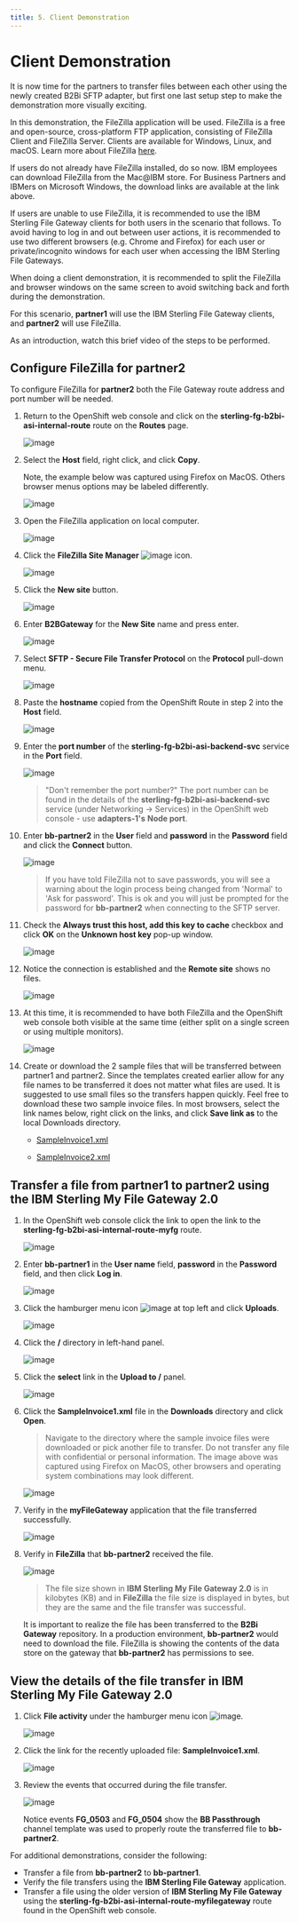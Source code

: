 ```yaml
---
title: 5. Client Demonstration
---
```


# Client Demonstration

It is now time for the partners to transfer files between each other using the newly created B2Bi SFTP adapter, but first one last setup step to make the demonstration more visually exciting.

In this demonstration, the FileZilla application will be used. FileZilla is a free and open-source, cross-platform FTP application, consisting of FileZilla Client and FileZilla Server. Clients are available for Windows, Linux, and macOS. Learn more about FileZilla [here](https://filezilla-project.org/).

If users do not already have FileZilla installed, do so now. IBM employees can download FileZilla from the Mac@IBM store. For Business Partners and IBMers on Microsoft Windows, the download links are available at the link above.

If users are unable to use FileZilla, it is recommended to use the IBM Sterling File Gateway clients for both users in the scenario that follows. To avoid having to log in and out between user actions, it is recommended to use two different browsers (e.g. Chrome and Firefox) for each user or private/incognito windows for each user when accessing the IBM Sterling File Gateways.

When doing a client demonstration, it is recommended to split the FileZilla and browser windows on the same screen to avoid switching back and forth during the demonstration.

For this scenario, **partner1** will use the IBM Sterling File Gateway clients, and **partner2** will use FileZilla.

As an introduction, watch this brief video of the steps to be performed.

## Configure FileZilla for partner2

To configure FileZilla for **partner2** both the File Gateway route address and port number will be needed.

1. Return to the OpenShift web console and click on the **sterling-fg-b2bi-asi-internal-route** route on the **Routes** page.

   ![image](_attachments/OS_InternalRoute1.png)

1. Select the **Host** field, right click, and click **Copy**.

   Note, the example below was captured using Firefox on MacOS. Others browser menus options may be labeled differently.

   ![image](_attachments/OS_InternalRoute2.png)

1. Open the FileZilla application on local computer.

   ![image](_attachments/FileZilla.png)

1. Click the **FileZilla Site Manager** ![image](_attachments/FZSiteManagerIcon.png) icon.

   ![image](_attachments/FileZillaSiteManager.png)

1. Click the **New site** button.

   ![image](_attachments/FZ_NewSiteButton.png)

1. Enter **B2BGateway** for the **New Site** name and press enter.

   ![image](_attachments/FZ_NewSiteName.png)

1. Select **SFTP - Secure File Transfer Protocol** on the **Protocol** pull-down menu.

   ![image](_attachments/FZ_NewSiteProtocol.png)

1. Paste the **hostname** copied from the OpenShift Route in step 2 into the **Host** field.

   ![image](_attachments/FZ_NewSitePasteHost.png)

1. Enter the **port number** of the **sterling-fg-b2bi-asi-backend-svc** service in the **Port** field.

   ![image](_attachments/FZ_NewSitePort.png)

   > "Don't remember the port number?" The port number can be found in the details of the **sterling-fg-b2bi-asi-backend-svc** service (under Networking -> Services) in the OpenShift web console - use **adapters-1's** **Node port**.

1. Enter **bb-partner2** in the **User** field and **password** in the **Password** field and click the **Connect** button.

   ![image](_attachments/BB_FZ_NewSiteUserPassword.png)

   > If you have told FileZilla not to save passwords, you will see a warning about the login process being changed from 'Normal' to 'Ask for password'. This is ok and you will just be prompted for the password for **bb-partner2** when connecting to the SFTP server.

1. Check the **Always trust this host, add this key to cache** checkbox and click **OK** on the **Unknown host key** pop-up window.

   ![image](_attachments/FZ_UKnknownHostKey.png)

1. Notice the connection is established and the **Remote site** shows no files.

   ![image](_attachments/FZ_Connected.png)

1. At this time, it is recommended to have both FileZilla and the OpenShift web console both visible at the same time (either split on a single screen or using multiple monitors).

   ![image](_attachments/OS_FZ_splitScreen.png)

1. Create or download the 2 sample files that will be transferred between partner1 and partner2. Since the templates created earlier allow for any file names to be transferred it does not matter what files are used. It is suggested to use small files so the transfers happen quickly. Feel free to download these two sample invoice files. In most browsers, select the link names below, right click on the links, and click **Save link as** to the local Downloads directory.

   - [SampleInvoice1.xml](https://raw.githubusercontent.com/IBM/SalesEnablement-SterlingDataExchange-L3/main/tools/SampleInvoice1.xml)

   - [SampleInvoice2.xml](https://raw.githubusercontent.com/IBM/SalesEnablement-SterlingDataExchange-L3/main/tools/SampleInvoice2.xml)

## Transfer a file from partner1 to partner2 using the IBM Sterling My File Gateway 2.0

1. In the OpenShift web console click the link to open the link to the **sterling-fg-b2bi-asi-internal-route-myfg** route.

   ![image](_attachments/OS_Route-MyFG.png)

1. Enter **bb-partner1** in the **User name** field, **password** in the **Password** field, and then click **Log in**.

   ![image](_attachments/BB_MyFG_login.png)

1. Click the hamburger menu icon ![image](_attachments/MyFG_HamburgerIcon.png) at top left and click **Uploads**.

   ![image](_attachments/MyFG_UploadsMenu.png)

1. Click the **/** directory in left-hand panel.

   ![image](_attachments/MyFG_DirectorySelect.png)

1. Click the **select** link in the **Upload to /** panel.

   ![image](_attachments/MyFG_UploadPanel.png)

1. Click the **SampleInvoice1.xml** file in the **Downloads** directory and click **Open**.

   > Navigate to the directory where the sample invoice files were downloaded or pick another file to transfer. Do not transfer any file with confidential or personal information. The image above was captured using Firefox on MacOS, other browsers and operating system combinations may look different.

   ![image](_attachments/MyFG_UploadFileDialog.png)

1. Verify in the **myFileGateway** application that the file transferred successfully.

   ![image](_attachments/BB_MyFG_UploadFileTransferSuccess.png)

1. Verify in **FileZilla** that **bb-partner2** received the file.

   ![image](_attachments/BB_FZ_UploadFileTransferSuccess.png)

   > The file size shown in **IBM Sterling My File Gateway 2.0** is in kilobytes (KB) and in **FileZilla** the file size is displayed in bytes, but they are the same and the file transfer was successful.

   It is important to realize the file has been transferred to the **B2Bi Gateway** repository. In a production environment, **bb-partner2** would need to download the file. FileZilla is showing the contents of the data store on the gateway that **bb-partner2** has permissions to see.

## View the details of the file transfer in **IBM Sterling My File Gateway 2.0**

1. Click **File activity** under the hamburger menu icon ![image](_attachments/MyFG_HamburgerIcon.png).

   ![image](_attachments/MyFG_FileActivityMenu.png)

1. Click the link for the recently uploaded file: **SampleInvoice1.xml**.

   ![image](_attachments/BB_MyFG_FileActivity.png)

1. Review the events that occurred during the file transfer.

   ![image](_attachments/BB_MyFG_FileActivityDetails.png)

   Notice events **FG_0503** and **FG_0504** show the **BB Passthrough** channel template was used to properly route the transferred file to **bb-partner2**.

<QuizAlert text="There is a quiz question related to the events of a successful file transfer. A screen capture of all the events and event numbers will help answer the question." />

For additional demonstrations, consider the following:

- Transfer a file from **bb-partner2** to **bb-partner1**.
- Verify the file transfers using the **IBM Sterling File Gateway** application.
- Transfer a file using the older version of **IBM Sterling My File Gateway** using the **sterling-fg-b2bi-asi-internal-route-myfilegateway** route found in the OpenShift web console.
